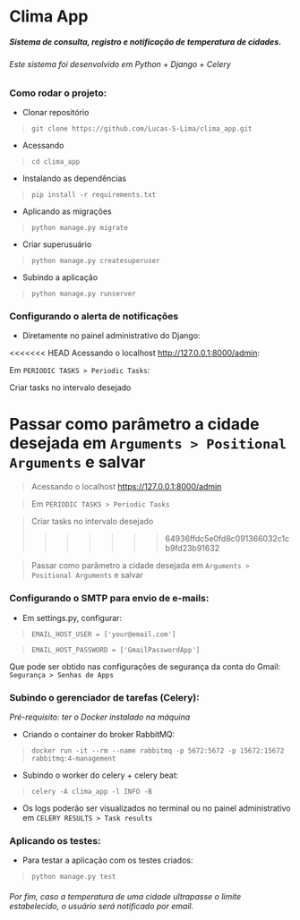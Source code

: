 # Clima App 
##### Sistema de consulta, registro e notificação de temperatura de cidades.

###### Este sistema foi desenvolvido em Python + Django + Celery

### Como rodar o projeto: 

* Clonar repositório

> `git clone https://github.com/Lucas-S-Lima/clima_app.git`

* Acessando

> `cd clima_app`

* Instalando as dependências

> `pip install -r requirements.txt`

* Aplicando as migrações

> `python manage.py migrate`

* Criar superusuário
>`python manage.py createsuperuser`

* Subindo a aplicação

> `python manage.py runserver`

### Configurando o alerta de notificações

* Diretamente no painel administrativo do Django:

<<<<<<< HEAD
Acessando o localhost http://127.0.0.1:8000/admin:


Em `PERIODIC TASKS > Periodic Tasks`:

Criar tasks no intervalo desejado

Passar como parâmetro a cidade desejada em `Arguments > Positional Arguments` e salvar
=======
> Acessando o localhost https://127.0.0.1:8000/admin

> Em `PERIODIC TASKS > Periodic Tasks`

> Criar tasks no intervalo desejado
>>>>>>> 64936ffdc5e0fd8c091366032c1cb9fd23b91632

> Passar como parâmetro a cidade desejada em `Arguments > Positional Arguments` e salvar

### Configurando o SMTP para envio de e-mails:

* Em settings.py, configurar:

>`EMAIL_HOST_USER = ['your@email.com']`

>`EMAIL_HOST_PASSWORD = ['GmailPasswordApp']`

Que pode ser obtido nas configurações de segurança da conta do Gmail: `Segurança > Senhas de Apps`


### Subindo o gerenciador de tarefas (Celery):

*Pré-requisito: ter o Docker instalado na máquina*


* Criando o container do broker RabbitMQ:

> `docker run -it --rm --name rabbitmq -p 5672:5672 -p 15672:15672 rabbitmq:4-management`

* Subindo o worker do celery + celery beat:

> `celery -A clima_app -l INFO -B`

* Os logs poderão ser visualizados no terminal ou no painel administrativo em `CELERY RESULTS > Task results`

### Aplicando os testes:

* Para testar a aplicação com os testes criados:

> `python manage.py test`

###### Por fim, caso a temperatura de uma cidade ultrapasse o limite estabelecido, o usuário será notificado por email.


